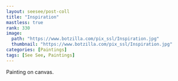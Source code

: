 ```yaml
---
layout: seesee/post-coll
title: "Inspiration"
mastless: true
rank: 330
image:
  path: "https://www.botzilla.com/pix_ssl/Inspiration.jpg"
  thumbnail: "https://www.botzilla.com/pix_ssl/Inspiration.jpg"
categories: [Paintings]
tags: [See See, Paintings]
---
```


Painting on canvas.



